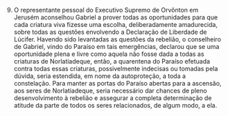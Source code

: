 ﻿9. O representante pessoal do Executivo Supremo de Orvônton em Jerusém aconselhou Gabriel a prover todas as oportunidades para que cada criatura viva fizesse uma escolha, deliberadamente amadurecida, sobre todas as questões envolvendo a Declaração de Liberdade de Lúcifer. Havendo sido levantadas as questões da rebelião, o conselheiro de Gabriel, vindo do Paraíso em tais emergências, declarou que se uma oportunidade plena e livre como aquela não fosse dada a todas as criaturas de Norlatiadeque, então, a quarentena do Paraíso efetuada contra todas essas criaturas, possivelmente indecisas ou tomadas pela dúvida, seria estendida, em nome da autoproteção, a toda a constelação. Para manter as portas do Paraíso abertas para a ascensão, aos seres de Norlatiadeque, seria necessário dar chances de pleno desenvolvimento à rebelião e assegurar a completa determinação de atitude da parte de todos os seres relacionados, de algum modo, a ela.